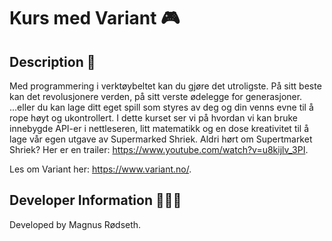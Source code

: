 # Kurs med Variant 🎮

## Description 📄

Med programmering i verktøybeltet kan du gjøre det utroligste. På sitt beste kan det revolusjonere verden, på sitt verste ødelegge for generasjoner. ...eller du kan lage ditt eget spill som styres av deg og din venns evne til å rope høyt og ukontrollert. I dette kurset ser vi på hvordan vi kan bruke innebygde API-er i nettleseren, litt matematikk og en dose kreativitet til å lage vår egen utgave av Supermarked Shriek. Aldri hørt om Supertmarket Shriek? Her er en trailer: <https://www.youtube.com/watch?v=u8kijlv_3PI>.

Les om Variant her: <https://www.variant.no/>.

## Developer Information 🙋🏼‍♂️

Developed by Magnus Rødseth.
